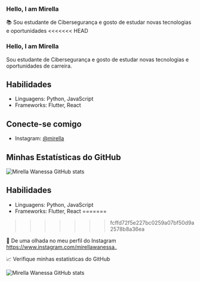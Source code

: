 ### Hello, I am Mirella

📚 Sou estudante de Cibersegurança e gosto de estudar novas tecnologias e oportunidades 
<<<<<<< HEAD
### Hello, I am Mirella

Sou estudante de Cibersegurança e gosto de estudar novas tecnologias e oportunidades de carreira.

## Habilidades
- Linguagens: Python, JavaScript
- Frameworks: Flutter, React

## Conecte-se comigo
- Instagram: [@mirella](https://www.instagram.com/mirella)


## Minhas Estatísticas do GitHub
![Mirella Wanessa GitHub stats](https://github-readme-stats.vercel.app/api?username=Mirellawanessa)

## Habilidades
- Linguagens: Python, JavaScript
- Frameworks: Flutter, React
=======

>>>>>>> fcffd72f5e227bc0259a07bf50d9a2578b8a36ea

👥 De uma olhada no meu perfil do Instagram https://www.instagram.com/mirellawanessa_

📈 Verifique minhas estatísticas do GitHub 

![Mirella Wanessa GitHub stats](https://github-readme-stats.vercel.app/api?username=mirellawanessa&show_icons=true&theme=dracula)
